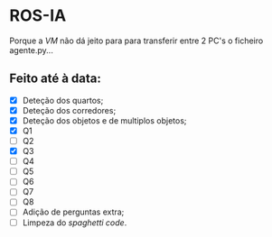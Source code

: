# ROS-IA

Porque a _VM_ não dá jeito para para transferir entre 2 PC's o ficheiro agente.py...

## Feito até à data:

- [x] Deteção dos quartos;
- [x] Deteção dos corredores;
- [x] Deteção dos objetos e de multiplos objetos;
- [x] Q1
- [ ] Q2
- [x] Q3
- [ ] Q4
- [ ] Q5
- [ ] Q6
- [ ] Q7
- [ ] Q8
- [ ] Adição de perguntas extra;
- [ ] Limpeza do _spaghetti code_.
